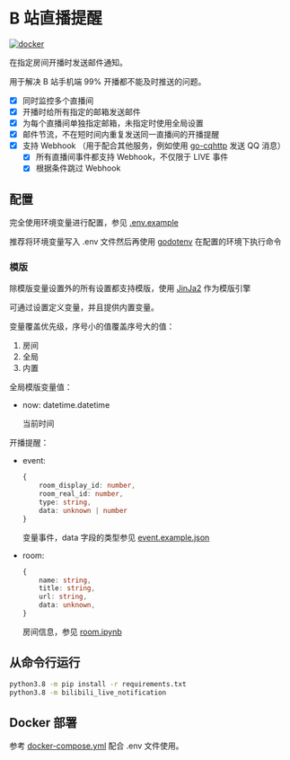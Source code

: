 # B 站直播提醒

[![docker](https://github.com/NateScarlet/bilibili-live-notification/workflows/docker/badge.svg)](https://github.com/NateScarlet/bilibili-live-notification/actions)

在指定房间开播时发送邮件通知。

用于解决 B 站手机端 99% 开播都不能及时推送的问题。

- [x] 同时监控多个直播间
- [x] 开播时给所有指定的邮箱发送邮件
- [x] 为每个直播间单独指定邮箱，未指定时使用全局设置
- [x] 邮件节流，不在短时间内重复发送同一直播间的开播提醒
- [x] 支持 Webhook （用于配合其他服务，例如使用 [go-cqhttp](https://github.com/Mrs4s/go-cqhttp) 发送 QQ 消息）
  - [x] 所有直播间事件都支持 Webhook，不仅限于 LIVE 事件
  - [x] 根据条件跳过 Webhook

## 配置

完全使用环境变量进行配置，参见 [.env.example](./.env.example)

推荐将环境变量写入 .env 文件然后再使用 [godotenv](https://github.com/joho/godotenv) 在配置的环境下执行命令

### 模版

除模版变量设置外的所有设置都支持模版，使用 [JinJa2](https://jinja.palletsprojects.com/) 作为模版引擎

可通过设置定义变量，并且提供内置变量。

变量覆盖优先级，序号小的值覆盖序号大的值：

1. 房间
2. 全局
3. 内置

全局模版变量值：

- now: datetime.datetime

  当前时间

开播提醒：

- event:

  ```typescript
  {
      room_display_id: number,
      room_real_id: number,
      type: string,
      data: unknown | number
  }
  ```

  变量事件，data 字段的类型参见 [event.example.json](./event.example.json)

- room:

  ```typescript
  {
      name: string,
      title: string,
      url: string,
      data: unknown,
  }
  ```

  房间信息，参见 [room.ipynb](./room.ipynb)

## 从命令行运行

```bash
python3.8 -m pip install -r requirements.txt
python3.8 -m bilibili_live_notification
```

## Docker 部署

参考 [docker-compose.yml](./deployments/docker-compose.yml) 配合 .env 文件使用。
